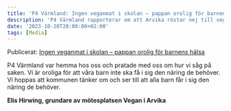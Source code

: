 ```yaml
---
title: 'P4 Värmland: Ingen veganmat i skolan — pappan orolig för barnens hälsa'
description: 'P4 Värmland rapporterar om att Arvika röstar nej till vegankost. Vi blev intervjuade om detta i inslaget.'
date: '2023-10-20T20:00:00+02:00'
tags: [Media]
---
```

Publicerat: [Ingen veganmat i skolan – pappan orolig för barnens hälsa](https://sverigesradio.se/artikel/ingen-veganmat-i-skolan-pappan-orolig-for-barnens-halsa)

P4 Värmland var hemma hos oss och pratade med oss om hur vi såg på saken. Vi är oroliga för att våra barn inte ska få i sig den näring de behöver. Vi hoppas att kommunen tänker om och ser till att alla barn får i sig den näring de behöver.

**Elis Hirwing, grundare av mötesplatsen Vegan i Arvika**
